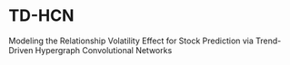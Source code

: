 # TD-HCN
Modeling the Relationship Volatility Effect for Stock Prediction via Trend-Driven Hypergraph Convolutional Networks
